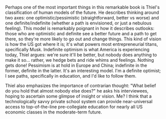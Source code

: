 Perhaps one of the most important things in this remarkable book is Thiel's classification of human models of the future. He describes thinking around two axes: one optimistic/pessimistic (straightforward, better vs worse) and one definite/indefinite (whether a path is envisioned, or just a nebulous feeling). This model is remarkably poignant in how it describes outlooks: those who are optimistic and definite see a better future and a path to get there, so they're more likely to go out and change things. This kind of vision is how the US got where it is; it's what powers most entrepreneurial titans, specifically Musk. Indefinite optimism is what America is experiencing today, Thiel argues: we're sure it'll be better, but nobody does anything to make it so... rather, we hedge bets and ride whims and feelings. Nothing gets done! Pessimism is at hold in Europe and China; indefinite in the former, definite in the latter. It's an interesting model. I'm a definite optimist; I see paths, specifically in education, and I'd like to follow them.

Thiel also emphasizes the importance of contrarian thought: "What belief do you hold that almost nobody else does?" he asks his interviewees, hoping to ascertain some glimpse of insight or vision. Me? I think that a technologically savvy private school system can provide near-universal access to top-of-the-line pre-collegiate education for nearly all US economic classes in the moderate-term future.
